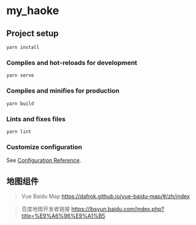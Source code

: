 # my_haoke

## Project setup
```
yarn install
```

### Compiles and hot-reloads for development
```
yarn serve
```

### Compiles and minifies for production
```
yarn build
```

### Lints and fixes files
```
yarn lint
```

### Customize configuration
See [Configuration Reference](https://cli.vuejs.org/config/).

## 地图组件
> Vue Baidu Map
> https://dafrok.github.io/vue-baidu-map/#/zh/index

> 百度地图开发者链接
> https://lbsyun.baidu.com/index.php?title=%E9%A6%96%E9%A1%B5
